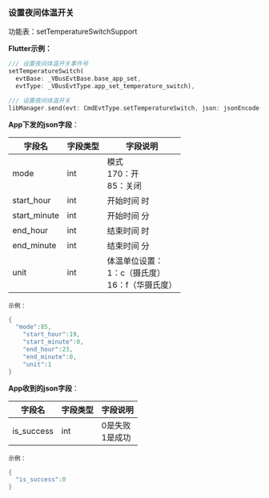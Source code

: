 ### 设置夜间体温开关


功能表：setTemperatureSwitchSupport

**Flutter示例：**

```dart
/// 设置夜间体温开关事件号
setTemperatureSwitch(
  evtBase: _VBusEvtBase.base_app_set,
  evtType: _VBusEvtType.app_set_temperature_switch),

/// 设置夜间体温开关
libManager.send(evt: CmdEvtType.setTemperatureSwitch, json: jsonEncode(json));
```



**App下发的json字段**：

| 字段名       | 字段类型 | 字段说明                                                     |
| ------------ | -------- | ------------------------------------------------------------ |
| mode         | int      | 模式 <br />170：开<br />85：关闭                |
| start_hour   | int      | 开始时间 时                                                  |
| start_minute | int      | 开始时间 分                                                  |
| end_hour     | int      | 结束时间 时                                                  |
| end_minute   | int      | 结束时间 分                                                  |
| unit         | int      | 体温单位设置：<br /> 1：c（摄氏度）  <br /> 16：f（华摄氏度） |

`示例：`

```c
{
  "mode":85,
    "start_hour":19,
    "start_minute":0,
    "end_hour":23,
    "end_minute":0,
    "unit":1
}
```



**App收到的json字段**：

| 字段名     | 字段类型 | 字段说明             |
| ---------- | -------- | -------------------- |
| is_success | int      | 0是失败<br />1是成功 |

`示例：`
```c
{
  "is_success":0
}
```


